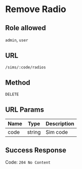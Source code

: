 # Remove Radio

## Role allowed
`admin`, `user`

## URL
`/sims/:code/radios`

## Method
`DELETE`

## URL Params
| Name | Type | Description |
| --- | --- | --- |
| code | string | Sim code |

## Success Response
Code: `204 No Content`
